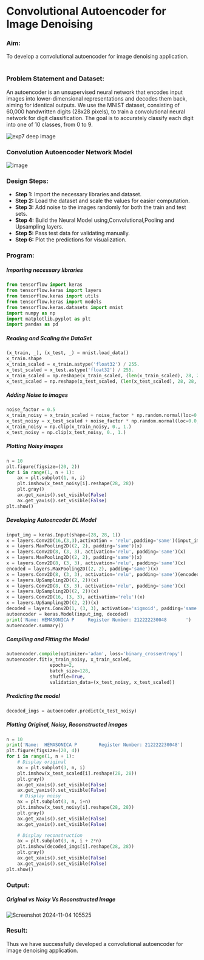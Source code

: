 # Convolutional Autoencoder for Image Denoising
### Aim:
To develop a convolutional autoencoder for image denoising application. &emsp;&emsp;&emsp;&emsp;&emsp;&emsp;
### Problem Statement and Dataset:
An autoencoder is an unsupervised neural network that encodes input images into lower-dimensional representations and decodes them back, aiming for identical outputs. We use the MNIST dataset, consisting of 60,000 handwritten digits (28x28 pixels), to train a convolutional neural network for digit classification. The goal is to accurately classify each digit into one of 10 classes, from 0 to 9.

![exp7 deep image](https://github.com/user-attachments/assets/f41c9357-670e-453f-ae1b-0fc027320b92)

### Convolution Autoencoder Network Model
![image](https://github.com/user-attachments/assets/3dc3405d-22eb-400e-9fc5-291a04d2f26c)
### Design Steps:
- **Step 1:** Import the necessary libraries and dataset.
- **Step 2:** Load the dataset and scale the values for easier computation.
- **Step 3:** Add noise to the images randomly for both the train and test sets.
- **Step 4:** Build the Neural Model using,Convolutional,Pooling and Upsampling layers.
- **Step 5:** Pass test data for validating manually.
- **Step 6:** Plot the predictions for visualization.

### Program:
##### Importing necessary libraries
```Python
from tensorflow import keras
from tensorflow.keras import layers
from tensorflow.keras import utils
from tensorflow.keras import models
from tensorflow.keras.datasets import mnist
import numpy as np
import matplotlib.pyplot as plt
import pandas as pd

```
##### Reading and Scaling the DataSet
```Python
(x_train, _), (x_test, _) = mnist.load_data()
x_train.shape
x_train_scaled = x_train.astype('float32') / 255.
x_test_scaled = x_test.astype('float32') / 255.
x_train_scaled = np.reshape(x_train_scaled, (len(x_train_scaled), 28, 28, 1))
x_test_scaled = np.reshape(x_test_scaled, (len(x_test_scaled), 28, 28, 1))
```
##### Adding Noise to images
```Python
noise_factor = 0.5
x_train_noisy = x_train_scaled + noise_factor * np.random.normal(loc=0.0, scale=1.0, size=x_train_scaled.shape)
x_test_noisy = x_test_scaled + noise_factor * np.random.normal(loc=0.0, scale=1.0, size=x_test_scaled.shape)
x_train_noisy = np.clip(x_train_noisy, 0., 1.)
x_test_noisy = np.clip(x_test_noisy, 0., 1.)
```
##### Plotting Noisy images
```Python
n = 10
plt.figure(figsize=(20, 2))
for i in range(1, n + 1):
    ax = plt.subplot(1, n, i)
    plt.imshow(x_test_noisy[i].reshape(28, 28))
    plt.gray()
    ax.get_xaxis().set_visible(False)
    ax.get_yaxis().set_visible(False)
plt.show()
```
##### Developing Autoencoder DL Model
```Python
input_img = keras.Input(shape=(28, 28, 1))
x = layers.Conv2D(16,(3,3),activation = 'relu',padding='same')(input_img)
x = layers.MaxPooling2D((2, 2), padding='same')(x)
x = layers.Conv2D(8, (3, 3), activation='relu', padding='same')(x)
x = layers.MaxPooling2D((2, 2), padding='same')(x)
x = layers.Conv2D(8, (3, 3), activation='relu', padding='same')(x)
encoded = layers.MaxPooling2D((2, 2), padding='same')(x)
x = layers.Conv2D(8, (3, 3), activation='relu', padding='same')(encoded)
x = layers.UpSampling2D((2, 2))(x)
x = layers.Conv2D(8, (3, 3), activation='relu', padding='same')(x)
x = layers.UpSampling2D((2, 2))(x)
x = layers.Conv2D(16, (3, 3), activation='relu')(x)
x = layers.UpSampling2D((2, 2))(x)
decoded = layers.Conv2D(1, (3, 3), activation='sigmoid', padding='same')(x)
autoencoder = keras.Model(input_img, decoded)
print('Name: HEMASONICA P     Register Number: 212222230048       ')
autoencoder.summary()
```
##### Compiling and Fitting the Model
```Python
autoencoder.compile(optimizer='adam', loss='binary_crossentropy')
autoencoder.fit(x_train_noisy, x_train_scaled,
                epochs=2,
                batch_size=128,
                shuffle=True,
                validation_data=(x_test_noisy, x_test_scaled))
```

##### Predicting the model
```Python
decoded_imgs = autoencoder.predict(x_test_noisy)
```
##### Plotting Original, Noisy, Reconstructed images
```Python
n = 10
print('Name:  HEMASONICA P        Register Number: 212222230048')
plt.figure(figsize=(20, 4))
for i in range(1, n + 1):
    # Display original
    ax = plt.subplot(3, n, i)
    plt.imshow(x_test_scaled[i].reshape(28, 28))
    plt.gray()
    ax.get_xaxis().set_visible(False)
    ax.get_yaxis().set_visible(False)
     # Display noisy
    ax = plt.subplot(3, n, i+n)
    plt.imshow(x_test_noisy[i].reshape(28, 28))
    plt.gray()
    ax.get_xaxis().set_visible(False)
    ax.get_yaxis().set_visible(False)

    # Display reconstruction
    ax = plt.subplot(3, n, i + 2*n)
    plt.imshow(decoded_imgs[i].reshape(28, 28))
    plt.gray()
    ax.get_xaxis().set_visible(False)
    ax.get_yaxis().set_visible(False)
plt.show()

```

### Output:
##### Original vs Noisy Vs Reconstructed Image

![Screenshot 2024-11-04 105525](https://github.com/user-attachments/assets/e9bb295a-be19-4f17-ae18-1bdb066d6980)


### Result:
Thus we have successfully developed a convolutional autoencoder for image denoising application.
